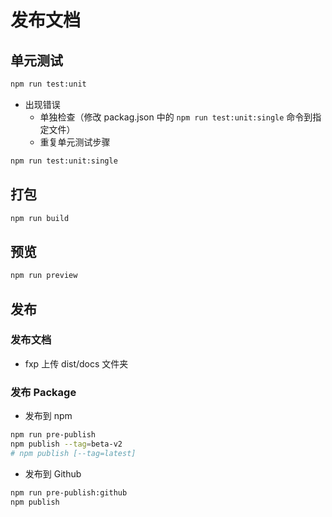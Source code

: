 # 发布文档

## 单元测试

```sh
npm run test:unit
```

- 出现错误
  - 单独检查（修改 packag.json 中的 `npm run test:unit:single` 命令到指定文件）
  - 重复单元测试步骤

```sh
npm run test:unit:single
```

## 打包

```sh
npm run build
```

## 预览

```sh
npm run preview
```

## 发布

### 发布文档

- fxp 上传 dist/docs 文件夹

### 发布 Package

- 发布到 npm

```sh
npm run pre-publish
npm publish --tag=beta-v2
# npm publish [--tag=latest]
```

- 发布到 Github

```sh
npm run pre-publish:github
npm publish
```
